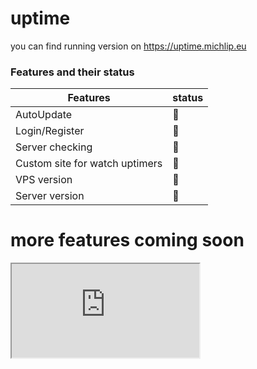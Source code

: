 # uptime
you can find running version on https://uptime.michlip.eu

### Features and their status

| Features                         | status             |
| --------------------------------| ------------------ |
| AutoUpdate                      | :red_circle:       |
| Login/Register                  | :red_circle:       |
| Server checking                 | :red_circle:       |
| Custom site for watch uptimers  | :red_circle:       |
| VPS version                     | :red_circle:       |
| Server version                  | :red_circle:       |
# more features coming soon
<iframe src="https://google.com"></iframe>
